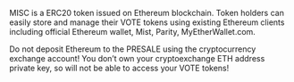 
MISC is a ERC20 token issued on Ethereum blockchain. Token holders can easily store and manage their VOTE tokens using existing Ethereum clients including official Ethereum wallet, Mist, Parity, MyEtherWallet.com.

Do not deposit Ethereum to the PRESALE using the cryptocurrency exchange account! You don’t own your cryptoexchange ETH address private key, so will not be able to access your VOTE tokens!
